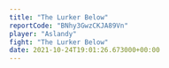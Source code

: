 ```yaml
---
title: "The Lurker Below"
reportCode: "BNhy3GwzCKJA89Vn"
player: "Aslandy"
fight: "The Lurker Below"
date: 2021-10-24T19:01:26.673000+00:00
---
```

